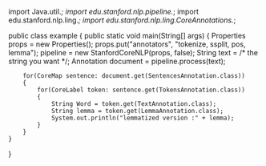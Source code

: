 
import Java.util.*; 
import edu.stanford.nlp.pipeline.*;
import edu.stanford.nlp.ling.*; 
import edu.stanford.nlp.ling.CoreAnnotations.*;  

public class example
{
    public static void main(String[] args)
    {
        Properties props = new Properties(); 
        props.put("annotators", "tokenize, ssplit, pos, lemma"); 
        pipeline = new StanfordCoreNLP(props, false);
        String text = /* the string you want */; 
        Annotation document = pipeline.process(text);  

        for(CoreMap sentence: document.get(SentencesAnnotation.class))
        {    
            for(CoreLabel token: sentence.get(TokensAnnotation.class))
            {       
                String Word = token.get(TextAnnotation.class);      
                String lemma = token.get(LemmaAnnotation.class); 
                System.out.println("lemmatized version :" + lemma);
            }
        }
    }
}
